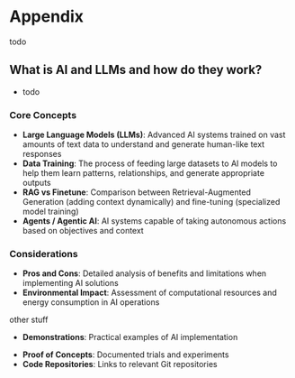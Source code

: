 # Appendix
todo

## What is AI and LLMs and how do they work?
- todo
### Core Concepts
* **Large Language Models (LLMs)**: Advanced AI systems trained on vast amounts of text data to understand and generate human-like text responses
* **Data Training**: The process of feeding large datasets to AI models to help them learn patterns, relationships, and generate appropriate outputs
* **RAG vs Finetune**: Comparison between Retrieval-Augmented Generation (adding context dynamically) and fine-tuning (specialized model training)
* **Agents / Agentic AI**: AI systems capable of taking autonomous actions based on objectives and context
### Considerations
* **Pros and Cons**: Detailed analysis of benefits and limitations when implementing AI solutions
* **Environmental Impact**: Assessment of computational resources and energy consumption in AI operations

other stuff
- **Demonstrations**: Practical examples of AI implementation
* **Proof of Concepts**: Documented trials and experiments
* **Code Repositories**: Links to relevant Git repositories

